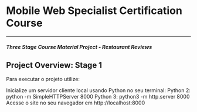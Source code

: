 # Mobile Web Specialist Certification Course
---
#### _Three Stage Course Material Project - Restaurant Reviews_

## Project Overview: Stage 1

Para executar o projeto utilize:

Inicialize um servidor cliente local usando Python no seu terminal:
Python 2: python -m SimpleHTTPServer 8000
Python 3: python3 -m http.server 8000
Acesse o site no seu navegador em http://localhost:8000


